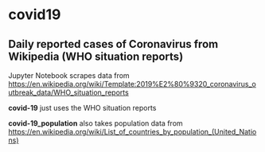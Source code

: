 # covid19
## Daily reported cases of Coronavirus from Wikipedia (WHO situation reports)

Jupyter Notebook scrapes data from https://en.wikipedia.org/wiki/Template:2019%E2%80%9320_coronavirus_outbreak_data/WHO_situation_reports

**covid-19** just uses the WHO situation reports

**covid-19_population** also takes population data from https://en.wikipedia.org/wiki/List_of_countries_by_population_(United_Nations)
